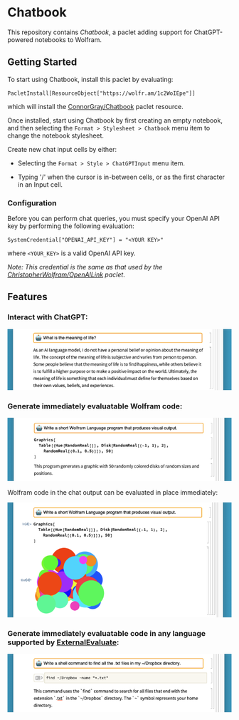 # Chatbook

This repository contains *Chatbook*, a paclet adding support for ChatGPT-powered
notebooks to Wolfram.

## Getting Started

To start using Chatbook, install this paclet by evaluating:

```
PacletInstall[ResourceObject["https://wolfr.am/1c2WoIEpe"]]
```

which will install the
[ConnorGray/Chatbook](https://www.wolframcloud.com/obj/connorg/DeployedResources/Paclet/ConnorGray/Chatbook/)
paclet resource.

Once installed, start using Chatbook by first creating an empty notebook,
and then selecting the `Format > Stylesheet > Chatbook` menu item to change
the notebook stylesheet.

Create new chat input cells by either:

* Selecting the `Format > Style > ChatGPTInput` menu item.

* Typing '/' when the cursor is in-between cells, or as the first character in
  an Input cell.

### Configuration

Before you can perform chat queries, you must specify your OpenAI API key by
performing the following evaluation:

```wolfram
SystemCredential["OPENAI_API_KEY"] = "<YOUR KEY>"
```

where `<YOUR_KEY>` is a valid OpenAI API key.

*Note: This credential is the same as that used by the
[ChristopherWolfram/OpenAILink](https://paclets.com/ChristopherWolfram/OpenAILink) paclet*.

## Features

### Interact with ChatGPT:

![Example of text cell in chat output](./docs/images/example-of-text-output-2.png)

### Generate immediately evaluatable Wolfram code:

![Example of Input cell in chat output](./docs/images/example-of-wolfram-output-2.png)

Wolfram code in the chat output can be evaluated in place immediately:

![Example of evaluation of Input cell from chat output](./docs/images/example-of-wolfram-output-evaluated-2.png)

### Generate immediately evaluatable code in any language supported by [ExternalEvaluate]:

![Example of ExternalEvaluate cell in chat output](./docs/images/example-of-external-evaluate-output-2.png)

[ExternalEvaluate]: https://reference.wolfram.com/language/ref/ExternalEvaluate



